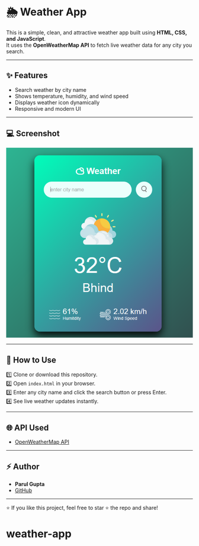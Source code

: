 # 🌦️ Weather App

This is a simple, clean, and attractive weather app built using **HTML, CSS, and JavaScript**.  
It uses the **OpenWeatherMap API** to fetch live weather data for any city you search.

---

## ✨ Features

- Search weather by city name
- Shows temperature, humidity, and wind speed
- Displays weather icon dynamically
- Responsive and modern UI

---

## 💻 Screenshot

![Screenshot](images/screenshot.png)

---

## 🚀 How to Use

1️⃣ Clone or download this repository.  
2️⃣ Open `index.html` in your browser.  
3️⃣ Enter any city name and click the search button or press Enter.  
4️⃣ See live weather updates instantly.

---

## 🌐 API Used

- [OpenWeatherMap API](https://openweathermap.org/api)

---

## ⚡ Author

- **Parul Gupta**  
- [GitHub](https://github.com/Parul-Guptaa)

---

⭐ If you like this project, feel free to star ⭐ the repo and share!
# weather-app
